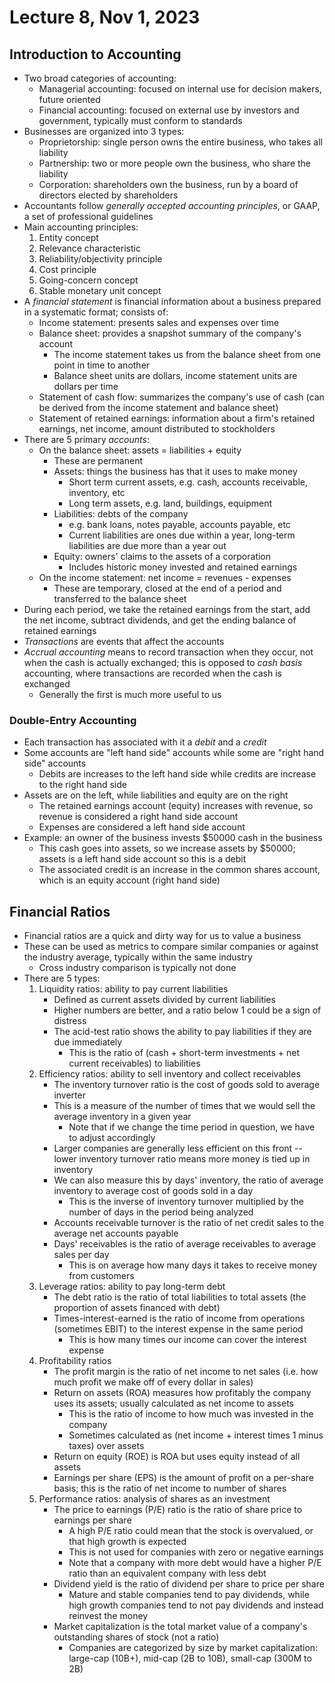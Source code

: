 # Lecture 8, Nov 1, 2023

## Introduction to Accounting

* Two broad categories of accounting:
	* Managerial accounting: focused on internal use for decision makers, future oriented
	* Financial accounting: focused on external use by investors and government, typically must conform to standards
* Businesses are organized into 3 types:
	* Proprietorship: single person owns the entire business, who takes all liability
	* Partnership: two or more people own the business, who share the liability
	* Corporation: shareholders own the business, run by a board of directors elected by shareholders
* Accountants follow *generally accepted accounting principles*, or GAAP, a set of professional guidelines
* Main accounting principles:
	1. Entity concept
	2. Relevance characteristic
	3. Reliability/objectivity principle
	4. Cost principle
	5. Going-concern concept
	6. Stable monetary unit concept
* A *financial statement* is financial information about a business prepared in a systematic format; consists of:
	* Income statement: presents sales and expenses over time
	* Balance sheet: provides a snapshot summary of the company's account
		* The income statement takes us from the balance sheet from one point in time to another
		* Balance sheet units are dollars, income statement units are dollars per time
	* Statement of cash flow: summarizes the company's use of cash (can be derived from the income statement and balance sheet)
	* Statement of retained earnings: information about a firm's retained earnings, net income, amount distributed to stockholders
* There are 5 primary *accounts*:
	* On the balance sheet: assets = liabilities + equity
		* These are permanent
		* Assets: things the business has that it uses to make money
			* Short term current assets, e.g. cash, accounts receivable, inventory, etc
			* Long term assets, e.g. land, buildings, equipment
		* Liabilities: debts of the company
			* e.g. bank loans, notes payable, accounts payable, etc
			* Current liabilities are ones due within a year, long-term liabilities are due more than a year out
		* Equity: owners' claims to the assets of a corporation
			* Includes historic money invested and retained earnings
	* On the income statement: net income = revenues - expenses
		* These are temporary, closed at the end of a period and transferred to the balance sheet
* During each period, we take the retained earnings from the start, add the net income, subtract dividends, and get the ending balance of retained earnings
* *Transactions* are events that affect the accounts
* *Accrual accounting* means to record transaction when they occur, not when the cash is actually exchanged; this is opposed to *cash basis* accounting, where transactions are recorded when the cash is exchanged
	* Generally the first is much more useful to us

### Double-Entry Accounting

* Each transaction has associated with it a *debit* and a *credit*
* Some accounts are "left hand side" accounts while some are "right hand side" accounts
	* Debits are increases to the left hand side while credits are increase to the right hand side
* Assets are on the left, while liabilities and equity are on the right
	* The retained earnings account (equity) increases with revenue, so revenue is considered a right hand side account
	* Expenses are considered a left hand side account
* Example: an owner of the business invests \$50000 cash in the business
	* This cash goes into assets, so we increase assets by \$50000; assets is a left hand side account so this is a debit
	* The associated credit is an increase in the common shares account, which is an equity account (right hand side)

## Financial Ratios

* Financial ratios are a quick and dirty way for us to value a business
* These can be used as metrics to compare similar companies or against the industry average, typically within the same industry
	* Cross industry comparison is typically not done
* There are 5 types:
	1. Liquidity ratios: ability to pay current liabilities
		* Defined as current assets divided by current liabilities
		* Higher numbers are better, and a ratio below 1 could be a sign of distress
		* The acid-test ratio shows the ability to pay liabilities if they are due immediately
			* This is the ratio of (cash + short-term investments + net current receivables) to liabilities
	2. Efficiency ratios: ability to sell inventory and collect receivables
		* The inventory turnover ratio is the cost of goods sold to average inverter
		* This is a measure of the number of times that we would sell the average inventory in a given year
			* Note that if we change the time period in question, we have to adjust accordingly
		* Larger companies are generally less efficient on this front -- lower inventory turnover ratio means more money is tied up in inventory
		* We can also measure this by days' inventory, the ratio of average inventory to average cost of goods sold in a day
			* This is the inverse of inventory turnover multiplied by the number of days in the period being analyzed
		* Accounts receivable turnover is the ratio of net credit sales to the average net accounts payable
		* Days' receivables is the ratio of average receivables to average sales per day
			* This is on average how many days it takes to receive money from customers
	3. Leverage ratios: ability to pay long-term debt
		* The debt ratio is the ratio of total liabilities to total assets (the proportion of assets financed with debt)
		* Times-interest-earned is the ratio of income from operations (sometimes EBIT) to the interest expense in the same period
			* This is how many times our income can cover the interest expense
	4. Profitability ratios
		* The profit margin is the ratio of net income to net sales (i.e. how much profit we make off of every dollar in sales)
		* Return on assets (ROA) measures how profitably the company uses its assets; usually calculated as net income to assets
			* This is the ratio of income to how much was invested in the company
			* Sometimes calculated as (net income + interest times 1 minus taxes) over assets
		* Return on equity (ROE) is ROA but uses equity instead of all assets
		* Earnings per share (EPS) is the amount of profit on a per-share basis; this is the ratio of net income to number of shares
	5. Performance ratios: analysis of shares as an investment
		* The price to earnings (P/E) ratio is the ratio of share price to earnings per share
			* A high P/E ratio could mean that the stock is overvalued, or that high growth is expected
			* This is not used for companies with zero or negative earnings
			* Note that a company with more debt would have a higher P/E ratio than an equivalent company with less debt
		* Dividend yield is the ratio of dividend per share to price per share
			* Mature and stable companies tend to pay dividends, while high growth companies tend to not pay dividends and instead reinvest the money
		* Market capitalization is the total market value of a company's outstanding shares of stock (not a ratio)
			* Companies are categorized by size by market capitalization: large-cap (10B+), mid-cap (2B to 10B), small-cap (300M to 2B)

